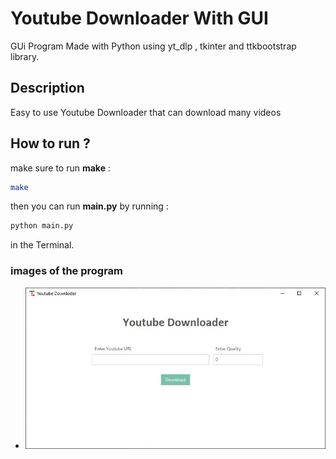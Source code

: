 # Youtube Downloader With GUI

GUi Program Made with Python using yt_dlp , tkinter and ttkbootstrap library.

## Description

Easy to use Youtube Downloader that can download many videos

## How to run ?

make sure to run **make** :

```bash
make
```

then you can run **main.py** by running :

```bash
python main.py
```

in the Terminal.

### images of the program

- ![image](/images/1.JPG)
